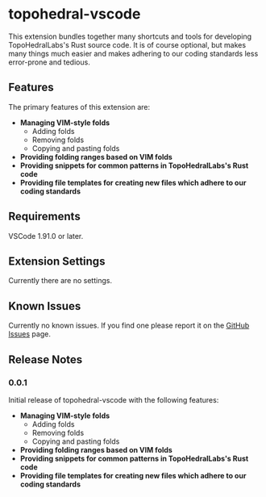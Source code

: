 # topohedral-vscode

This extension bundles together many shortcuts and tools for developing TopoHedralLabs's Rust 
source code. It is of course optional, but makes many things much easier and makes adhering 
to our coding standards less error-prone and tedious.


## Features

The primary features of this extension are:

- **Managing VIM-style folds**
    * Adding folds
    * Removing folds
    * Copying and pasting folds
- **Providing folding ranges based on VIM folds**
- **Providing snippets for common patterns in TopoHedralLabs's Rust code**
- **Providing file templates for creating new files which adhere to our coding standards**


## Requirements

VSCode 1.91.0 or later.

## Extension Settings

Currently there are no settings.

## Known Issues

Currently no known issues. If you find one please report it on the [GitHub Issues](https://github.com/TopoHedralLabs/topohedral-vscode/issues) page.

## Release Notes


### 0.0.1

Initial release of topohedral-vscode with the following features:

- **Managing VIM-style folds**
    * Adding folds
    * Removing folds
    * Copying and pasting folds
- **Providing folding ranges based on VIM folds**
- **Providing snippets for common patterns in TopoHedralLabs's Rust code**
- **Providing file templates for creating new files which adhere to our coding standards**

